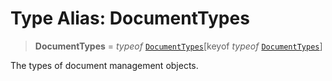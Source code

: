 # Type Alias: DocumentTypes

> **DocumentTypes** = *typeof* [`DocumentTypes`](../variables/DocumentTypes.md)\[keyof *typeof* [`DocumentTypes`](../variables/DocumentTypes.md)\]

The types of document management objects.
